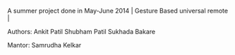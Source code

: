 A summer project done in May-June 2014
| Gesture Based universal remote |

Authors:
Ankit Patil
Shubham Patil
Sukhada Bakare

Mantor:
Samrudha Kelkar